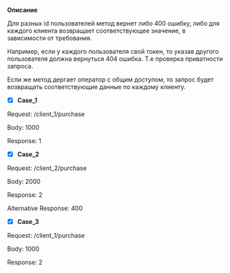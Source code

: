 **Описание**

Для разных id пользователей метод вернет либо 400 ошибку, либо для каждого клиента возвращает соответствующее значение, в зависимости от требования.

Например, если у каждого пользователя свой токен, то указав другого пользователя должна вернуться 404 ошибка. Т.е проверка приватности запроса.

Если же метод дергает оператор с общим доступом, то запрос будет возвращать соответствующие данные по каждому клиенту.

* [x] **Case_1**
      
Request: /client_1/purchase

Body: 1000

Response: 1

* [x] **Case_2**

Request: /client_2/purchase

Body: 2000

Response: 2

Alternative Response: 400

* [x] **Case_3**
      
Request: /client_1/purchase

Body: 1000

Response: 2
